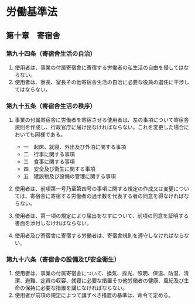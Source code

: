 # 労働基準法

## 第十章　寄宿舎

### 第九十四条（寄宿舎生活の自治）

1. 使用者は、事業の付属寄宿舎に寄宿する労働者の私生活の自由を侵してはならない。
2. 使用者は、寮長、室長その他寄宿舎生活の自治に必要な役員の選任に干渉してはならない。

### 第九十五条（寄宿舎生活の秩序）

1. 事業の付属寄宿舎に労働者を寄宿させる使用者は、左の事項について寄宿舎規則を作成し、行政官庁に届け出なければならない。これを変更した場合においても同様である。

    - 一　起床、就寝、外出及び外泊に関する事項
    - 二　行事に関する事項
    - 三　食事に関する事項
    - 四　安全及び衛生に関する事項
    - 五　建設物及び設備の管理に関する事項

2. 使用者は、前項第一号乃至第四号の事項に関する規定の作成又は変更については、寄宿舎に寄宿する労働者の過半数を代表する者の同意を得なければならない。
3. 使用者は、第一項の規定により届出をなすについて、前項の同意を証明する書面を添付しなければならない。
4. 使用者及び寄宿舎に寄宿する労働者は、寄宿舎規則を遵守しなければならない。

### 第九十六条（寄宿舎の設備及び安全衛生）

1. 使用者は、事業の付属寄宿舎について、換気、採光、照明、保温、防湿、清潔、避難、定員の収容、就寝に必要な措置その他労働者の健康、風紀及び生命の保持に必要な措置を講じなければならない。
2. 使用者が前項の規定によつて講ずべき措置の基準は、命令で定める。
